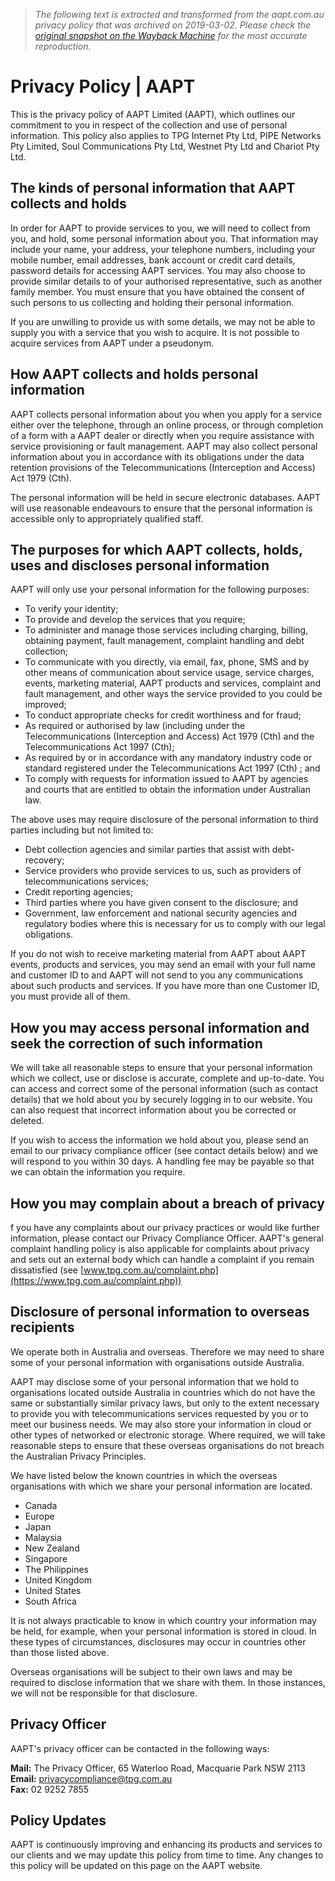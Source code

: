 > *The following text is extracted and transformed from the aapt.com.au privacy policy that was archived on 2019-03-02. Please check the [original snapshot on the Wayback Machine](https://web.archive.org/web/20190302010928id_/https%3A//www.aapt.com.au/privacy) for the most accurate reproduction.*

# Privacy Policy | AAPT

This is the privacy policy of AAPT Limited (AAPT), which outlines our commitment to you in respect of the collection and use of personal information. This policy also applies to TPG Internet Pty Ltd, PIPE Networks Pty Limited, Soul Communications Pty Ltd, Westnet Pty Ltd and Chariot Pty Ltd.

## The kinds of personal information that AAPT collects and holds

In order for AAPT to provide services to you, we will need to collect from you, and hold, some personal information about you. That information may include your name, your address, your telephone numbers, including your mobile number, email addresses, bank account or credit card details, password details for accessing AAPT services. You may also choose to provide similar details to of your authorised representative, such as another family member. You must ensure that you have obtained the consent of such persons to us collecting and holding their personal information.

If you are unwilling to provide us with some details, we may not be able to supply you with a service that you wish to acquire. It is not possible to acquire services from AAPT under a pseudonym.

## How AAPT collects and holds personal information

AAPT collects personal information about you when you apply for a service either over the telephone, through an online process, or through completion of a form with a AAPT dealer or directly when you require assistance with service provisioning or fault management. AAPT may also collect personal information about you in accordance with its obligations under the data retention provisions of the Telecommunications (Interception and Access) Act 1979 (Cth).

The personal information will be held in secure electronic databases. AAPT will use reasonable endeavours to ensure that the personal information is accessible only to appropriately qualified staff.

## The purposes for which AAPT collects, holds, uses and discloses personal information

AAPT will only use your personal information for the following purposes:

  * To verify your identity;
  * To provide and develop the services that you require;
  * To administer and manage those services including charging, billing, obtaining payment, fault management, complaint handling and debt collection;
  * To communicate with you directly, via email, fax, phone, SMS and by other means of communication about service usage, service charges, events, marketing material, AAPT products and services, complaint and fault management, and other ways the service provided to you could be improved;
  * To conduct appropriate checks for credit worthiness and for fraud; 
  * As required or authorised by law (including under the Telecommunications (Interception and Access) Act 1979 (Cth) and the Telecommunications Act 1997 (Cth);
  * As required by or in accordance with any mandatory industry code or standard registered under the Telecommunications Act 1997 (Cth) ; and
  * To comply with requests for information issued to AAPT by agencies and courts that are entitled to obtain the information under Australian law.



The above uses may require disclosure of the personal information to third parties including but not limited to:

  * Debt collection agencies and similar parties that assist with debt-recovery;
  * Service providers who provide services to us, such as providers of telecommunications services;
  * Credit reporting agencies;
  * Third parties where you have given consent to the disclosure; and
  * Government, law enforcement and national security agencies and regulatory bodies where this is necessary for us to comply with our legal obligations.



If you do not wish to receive marketing material from AAPT about AAPT events, products and services, you may send an email with your full name and customer ID to and AAPT will not send to you any communications about such products and services. If you have more than one Customer ID, you must provide all of them.

## How you may access personal information and seek the correction of such information

We will take all reasonable steps to ensure that your personal information which we collect, use or disclose is accurate, complete and up-to-date. You can access and correct some of the personal information (such as contact details) that we hold about you by securely logging in to our website. You can also request that incorrect information about you be corrected or deleted. 

If you wish to access the information we hold about you, please send an email to our privacy compliance officer (see contact details below) and we will respond to you within 30 days. A handling fee may be payable so that we can obtain the information you require.

## How you may complain about a breach of privacy

f you have any complaints about our privacy practices or would like further information, please contact our Privacy Compliance Officer. AAPT's general complaint handling policy is also applicable for complaints about privacy and sets out an external body which can handle a complaint if you remain dissatisfied (see [www.tpg.com.au/complaint.php](https://www.tpg.com.au/complaint.php)) 

## Disclosure of personal information to overseas recipients

We operate both in Australia and overseas. Therefore we may need to share some of your personal information with organisations outside Australia. 

AAPT may disclose some of your personal information that we hold to organisations located outside Australia in countries which do not have the same or substantially similar privacy laws, but only to the extent necessary to provide you with telecommunications services requested by you or to meet our business needs. We may also store your information in cloud or other types of networked or electronic storage. Where required, we will take reasonable steps to ensure that these overseas organisations do not breach the Australian Privacy Principles. 

We have listed below the known countries in which the overseas organisations with which we share your personal information are located. 

  * Canada
  * Europe
  * Japan
  * Malaysia
  * New Zealand
  * Singapore
  * The Philippines
  * United Kingdom
  * United States
  * South Africa



It is not always practicable to know in which country your information may be held, for example, when your personal information is stored in cloud. In these types of circumstances, disclosures may occur in countries other than those listed above. 

Overseas organisations will be subject to their own laws and may be required to disclose information that we share with them. In those instances, we will not be responsible for that disclosure. 

## Privacy Officer

AAPT's privacy officer can be contacted in the following ways: 

**Mail:** The Privacy Officer, 65 Waterloo Road, Macquarie Park NSW 2113   
**Email:** [privacycompliance@tpg.com.au](mailto:privacycompliance@tpg.com.au)   
**Fax:** 02 9252 7855

## Policy Updates

AAPT is continuously improving and enhancing its products and services to our clients and we may update this policy from time to time. Any changes to this policy will be updated on this page on the AAPT website.
